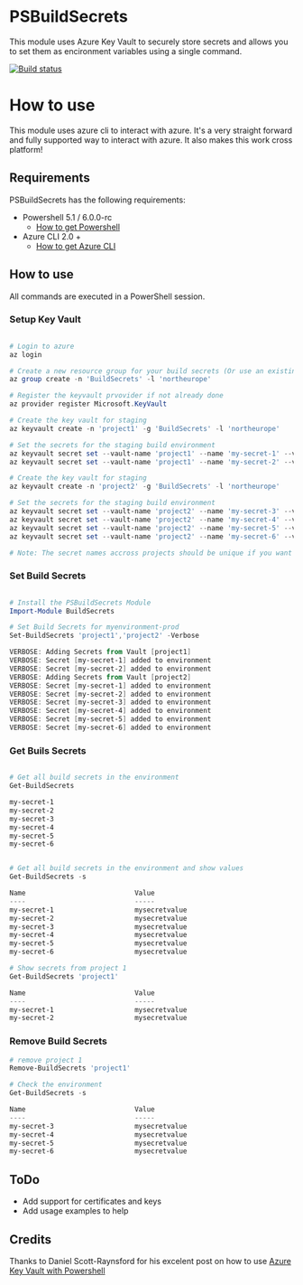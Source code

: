 # PSBuildSecrets
This module uses Azure Key Vault to securely store secrets and allows you to set them as encironment variables using a single command.

[![Build status](https://ci.appveyor.com/api/projects/status/o2q8w3iqi58ouuwy?svg=true)](https://ci.appveyor.com/project/synax/psbuildsecrets)


# How to use
This module uses azure cli to interact with azure. It's a very straight forward and fully supported way to interact with azure. It also makes this work cross platform!

## Requirements
PSBuildSecrets has the following requirements:
- Powershell 5.1 / 6.0.0-rc
    - [How to get Powershell](https://github.com/PowerShell/PowerShell)
- Azure CLI 2.0 +
    - [How to get Azure CLI](https://docs.microsoft.com/en-us/cli/azure/install-azure-cli)

## How to use
All commands are executed in a PowerShell session.
### Setup Key Vault

```Powershell

# Login to azure
az login

# Create a new resource group for your build secrets (Or use an existing group)
az group create -n 'BuildSecrets' -l 'northeurope'

# Register the keyvault prvovider if not already done
az provider register Microsoft.KeyVault

# Create the key vault for staging
az keyvault create -n 'project1' -g 'BuildSecrets' -l 'northeurope'

# Set the secrets for the staging build environment
az keyvault secret set --vault-name 'project1' --name 'my-secret-1' --value 'mysecretvalue'
az keyvault secret set --vault-name 'project1' --name 'my-secret-2' --value 'mysecretvalue'

# Create the key vault for staging
az keyvault create -n 'project2' -g 'BuildSecrets' -l 'northeurope'

# Set the secrets for the staging build environment
az keyvault secret set --vault-name 'project2' --name 'my-secret-3' --value 'mysecretvalue'
az keyvault secret set --vault-name 'project2' --name 'my-secret-4' --value 'mysecretvalue'
az keyvault secret set --vault-name 'project2' --name 'my-secret-5' --value 'mysecretvalue'
az keyvault secret set --vault-name 'project2' --name 'my-secret-6' --value 'mysecretvalue'

# Note: The secret names accross projects should be unique if you want to load them at the same time. If there is a variable with the same name in two different vaults, as of today, the environment you load last, wins :)

```

### Set Build Secrets

```Powershell

# Install the PSBuildSecrets Module
Import-Module BuildSecrets

# Set Build Secrets for myenvironment-prod
Set-BuildSecrets 'project1','project2' -Verbose

VERBOSE: Adding Secrets from Vault [project1]
VERBOSE: Secret [my-secret-1] added to environment
VERBOSE: Secret [my-secret-2] added to environment
VERBOSE: Adding Secrets from Vault [project2]
VERBOSE: Secret [my-secret-1] added to environment
VERBOSE: Secret [my-secret-2] added to environment
VERBOSE: Secret [my-secret-3] added to environment
VERBOSE: Secret [my-secret-4] added to environment
VERBOSE: Secret [my-secret-5] added to environment
VERBOSE: Secret [my-secret-6] added to environment
```

### Get Buils Secrets

```Powershell

# Get all build secrets in the environment
Get-BuildSecrets

my-secret-1
my-secret-2
my-secret-3
my-secret-4
my-secret-5
my-secret-6


# Get all build secrets in the environment and show values
Get-BuildSecrets -s

Name                           Value
----                           -----
my-secret-1                    mysecretvalue
my-secret-2                    mysecretvalue
my-secret-3                    mysecretvalue
my-secret-4                    mysecretvalue
my-secret-5                    mysecretvalue
my-secret-6                    mysecretvalue

# Show secrets from project 1
Get-BuildSecrets 'project1'

Name                           Value
----                           -----
my-secret-1                    mysecretvalue
my-secret-2                    mysecretvalue

```
### Remove Build Secrets
```Powershell
# remove project 1
Remove-BuildSecrets 'project1'

# Check the environment
Get-BuildSecrets -s

Name                           Value
----                           -----
my-secret-3                    mysecretvalue
my-secret-4                    mysecretvalue
my-secret-5                    mysecretvalue
my-secret-6                    mysecretvalue

```

## ToDo
- Add support for certificates and keys
- Add usage examples to help

## Credits

Thanks to Daniel Scott-Raynsford for his excelent post on how to use [Azure Key Vault with Powershell](https://dscottraynsford.wordpress.com/2017/04/17/using-azure-key-vault-with-powershell-part-1/)
